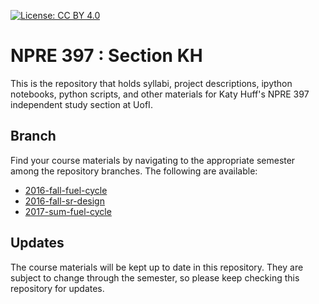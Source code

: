 
[![License: CC BY 4.0](https://licensebuttons.net/l/by/4.0/80x15.png)](http://creativecommons.org/licenses/by/4.0/)

# NPRE 397 : Section KH

This is the repository that holds syllabi, project descriptions, ipython 
notebooks, python scripts, and other materials for Katy Huff's NPRE 397 
independent study section at UofI. 

## Branch

Find your course materials by navigating to the appropriate semester among the 
repository branches. The following are available:

- [2016-fall-fuel-cycle](https://github.com/katyhuff/npre397/tree/2016-fall-fuel-cycle)
- [2016-fall-sr-design](https://github.com/katyhuff/npre397/tree/2016-fall-sr-design)
- [2017-sum-fuel-cycle](https://github.com/katyhuff/npre397/tree/2017-sum-fuel-cycle)

## Updates

The course materials will be kept up to date in this repository. They are subject to 
change through the semester, so please keep checking this repository for 
updates.

